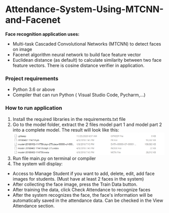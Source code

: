 # Attendance-System-Using-MTCNN-and-Facenet

**Face recognition application uses:**
- Multi-task Cascaded Convolutional Networks (MTCNN) to detect faces on image
- Facenet algorithm neural network to build face feature vector
- Euclidean distance (as default) to calculate similarity between two face feature vectors. There is cosine distance verifier in application.

### Project requirements

- Python 3.6 or above 
- Compiler that can run Python ( Visual Studio Code, Pycharm,...)

### How to run application
1. Install the required libraries in the requirements.txt file
2. Go to the model folder, extract the 2 files model part 1 and model part 2 into a complete model. The result will look like this:
![](image_system/output1.jpg)
3. Run file main.py on terminal or compiler
4. The system will display:

- Access to Manage Student if you want to add, delete, edit, add face images for students. (Must have at least 2 faces in the system)
- After collecting the face image, press the Train Data button.
- After training the data, click Check Attendance to recognize faces
- After the system recognizes the face, the face's information will be automatically saved in the attendance data. Can be checked in the View Attendance section.
